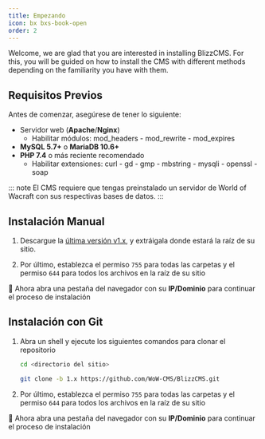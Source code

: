 ```yaml
---
title: Empezando
icon: bx bxs-book-open
order: 2
---
```


Welcome, we are glad that you are interested in installing BlizzCMS. For this, you will be guided on how to install the CMS with different methods depending on the familiarity you have with them.

## Requisitos Previos

Antes de comenzar, asegúrese de tener lo siguiente:

- Servidor web (**Apache**/**Nginx**)
    - Habilitar módulos: mod_headers - mod_rewrite - mod_expires
- **MySQL 5.7+** o **MariaDB 10.6+**
- **PHP 7.4** o más reciente recomendado
    - Habilitar extensiones: curl - gd - gmp - mbstring - mysqli - openssl - soap

::: note
El CMS requiere que tengas preinstalado un servidor de World of Wacraft con sus respectivas bases de datos.
:::

## Instalación Manual

1. Descargue la [última versión v1.x](https://github.com/WoW-CMS/BlizzCMS/releases), y extráigala donde estará la raíz de su sitio.

2. Por último, establezca el permiso `755` para todas las carpetas y el permiso `644` para todos los archivos en la raíz de su sitio

:tada: Ahora abra una pestaña del navegador con su **IP/Dominio** para continuar el proceso de instalación

## Instalación con Git

1. Abra un shell y ejecute los siguientes comandos para clonar el repositorio

    ```bash
    cd <directorio del sitio>

    git clone -b 1.x https://github.com/WoW-CMS/BlizzCMS.git
    ```

2. Por último, establezca el permiso `755` para todas las carpetas y el permiso `644` para todos los archivos en la raíz de su sitio

:tada: Ahora abra una pestaña del navegador con su **IP/Dominio** para continuar el proceso de instalación
